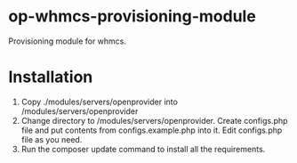 # op-whmcs-provisioning-module
Provisioning module for whmcs.

# Installation

 1. Copy ./modules/servers/openprovider into <WHMCS directory>/modules/servers/openprovider
 2. Change directory to <WHMCS directory>/modules/servers/openprovider. Create configs.php file and put contents from configs.example.php 
into it. Edit configs.php file as you need.
 3. Run the composer update command to install all the requirements.
